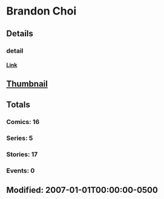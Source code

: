 # Brandon  Choi 
## Details
### detail
#### [Link](http://marvel.com/comics/creators/1332/brandon_choi?utm_campaign=apiRef&utm_source=225578a89fc76f3d20fbffda5d17a88d)
## [Thumbnail](http://i.annihil.us/u/prod/marvel/i/mg/b/40/image_not_available.jpg)
## Totals
### Comics: 16
### Series: 5
### Stories: 17
### Events: 0
## Modified: 2007-01-01T00:00:00-0500